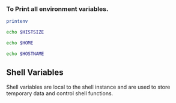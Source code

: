 
### To Print all environment variables.
```bash
printenv
```
```bash
echo $HISTSIZE
```

```bash
echo $HOME
```
```bash
echo $HOSTNAME
```


## Shell Variables

Shell variables are local to the shell instance and are used to store temporary data and control shell functions. 
